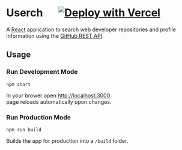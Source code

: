 # Userch  &emsp; [![Deploy with Vercel](https://vercel.com/button)](https://userch.vercel.app/)

A [React](https://reactjs.org/docs/getting-started.html) application to search web developer repositories and profile information using the [GitHub REST API](https://docs.github.com/en/rest).

## Usage

### Run Development Mode

```
npm start
```

In your brower open [http://localhost:3000](http://localhost:3000)\
page reloads automatically upon changes.

### Run Production Mode

```
npm run build
```

Builds the app for production into a `/build` folder.
